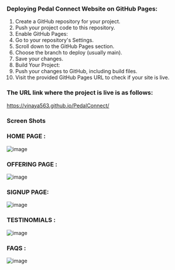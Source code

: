### Deploying Pedal Connect Website on GitHub Pages:

1) Create a GitHub repository for your project.
2) Push your project code to this repository.
3) Enable GitHub Pages:
4) Go to your repository's Settings.
5) Scroll down to the GitHub Pages section.
6) Choose the branch to deploy (usually main).
7) Save your changes.
8) Build Your Project:
9) Push your changes to GitHub, including build files.
10) Visit the provided GitHub Pages URL to check if your site is live.


### The URL link where the project is live is as follows:
https://vinaya563.github.io/PedalConnect/

### Screen Shots
 ### HOME PAGE :
 
 ![image](https://github.com/vinaya563/PedalConnect/assets/91210199/41ccb1c1-ab75-4695-be9a-0a8a7d6ee06a)
 
### OFFERING PAGE :

 ![image](https://github.com/vinaya563/PedalConnect/assets/91210199/fc84b839-1287-4999-82d9-8cda3199cb60)
 
### SIGNUP PAGE:

![image](https://github.com/vinaya563/PedalConnect/assets/91210199/8f802bec-3b63-4dc7-9257-4cdb24375cd2)

### TESTINOMIALS :

![image](https://github.com/vinaya563/PedalConnect/assets/91210199/4ab433a1-9ee9-4a8b-9965-5d3e0b609216)

### FAQS :

![image](https://github.com/vinaya563/PedalConnect/assets/91210199/d0c045d6-bd96-4c0d-b559-886343bd9ec1)



